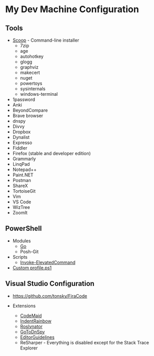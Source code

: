 # My Dev Machine Configuration

## Tools
- [Scoop](https://scoop.sh/) - Command-line installer
  - 7zip
  - age
  - autohotkey
  - glogg
  - graphviz
  - makecert
  - nuget
  - powertoys
  - sysinternals
  - windows-terminal
- 1password
- Anki
- BeyondCompare
- Brave browser
- dnspy
- Divvy
- Dropbox
- Dynalist
- Expresso
- Fiddler
- Firefox (stable and developer edition)
- Grammarly
- LinqPad
- Notepad++
- Paint.NET
- Postman
- ShareX
- TortoiseGit
- Vim
- VS Code
- WizTree
- ZoomIt

## PowerShell
- Modules
  - [Go](https://github.com/cameronharp/Go-Shell)
  - Posh-Git
- Scripts
  - [Invoke-ElevatedCommand](https://gist.github.com/TaoK/1582185)
- [Custom profile.ps1](profile.ps1)

## Visual Studio Configuration

- https://github.com/tonsky/FiraCode

- Extensions
  - [CodeMaid](https://marketplace.visualstudio.com/items?itemName=SteveCadwallader.CodeMaid)
  - [IndentRainbow](https://marketplace.visualstudio.com/items?itemName=chingucoding.IndentRainbow)
  - [Roslynator](https://marketplace.visualstudio.com/items?itemName=josefpihrt.Roslynator2019)
  - [GoToDnSpy](https://marketplace.visualstudio.com/items?itemName=VladimirChirikov.GoToDnSpy)
  - [EditorGuidelines](https://marketplace.visualstudio.com/items?itemName=PaulHarrington.EditorGuidelines)
  - ReSharper - Everything is disabled except for the Stack Trace Explorer
